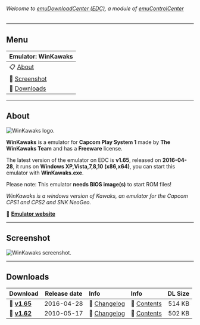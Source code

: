 ###### Welcome to [emuDownloadCenter (EDC)](https://github.com/PhoenixInteractiveNL/emuDownloadCenter/wiki/), a module of [emuControlCenter](https://github.com/PhoenixInteractiveNL/emuControlCenter/wiki/)
***
## Menu
| **Emulator: WinKawaks** |
|:---------|
| :clipboard: [About](#about) |
| :sunrise: [Screenshot](#screenshot) |
| :floppy_disk: [Downloads](#downloads) |
***
## About
![](https://github.com/PhoenixInteractiveNL/emuDownloadCenter/wiki/images_emulator/winkawaks_logo_200.jpg "WinKawaks logo.")

**WinKawaks** is a emulator for **Capcom Play System 1** made by **The WinKawaks Team** and has a **Freeware** license.

The latest version of the emulator on EDC is **v1.65**, released on **2016-04-28**, it runs on **Windows XP,Vista,7,8,10 (x86,x64)**, you can start this emulator with **WinKawaks.exe**.

Please note: This emulator **needs BIOS image(s)** to start ROM files!

_WinKawaks is a windows version of Kawaks, an emulator for the Capcom CPS1 and CPS2 and SNK NeoGeo._

:link: [**Emulator website**](http://www.winkawaks.org/)
***
## Screenshot
![](https://raw.githubusercontent.com/PhoenixInteractiveNL/emuDownloadCenter/master/hooks/winkawaks/screen.jpg "WinKawaks screenshot.")
***
## Downloads
| Download | Release date  | Info       | Info       | DL Size    |
|:---------|:-------------:|:-----------|:-----------|-----------:|
| :floppy_disk: [**v1.65**](https://github.com/PhoenixInteractiveNL/edc-repo0003/raw/master/winkawks/1.65.7z) | 2016-04-28 | :page_facing_up: [Changelog](https://github.com/PhoenixInteractiveNL/edc-repo0003/blob/master/winkawaks/1.65_changelog.txt) | :mag_right: [Contents](https://github.com/PhoenixInteractiveNL/edc-repo0003/blob/master/winkawaks/1.65_contents.txt) | 514 KB |
| :floppy_disk: [**v1.62**](https://github.com/PhoenixInteractiveNL/edc-repo0003/raw/master/winkawks/1.62.7z) | 2010-05-17 | :page_facing_up: [Changelog](https://github.com/PhoenixInteractiveNL/edc-repo0003/blob/master/winkawaks/1.62_changelog.txt) | :mag_right: [Contents](https://github.com/PhoenixInteractiveNL/edc-repo0003/blob/master/winkawaks/1.62_contents.txt) | 502 KB |
